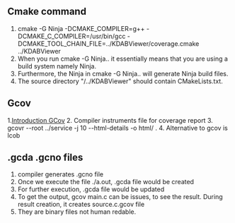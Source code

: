 ## Cmake command

1. cmake -G Ninja -DCMAKE_COMPILER=g++ -DCMAKE_C_COMPILER=/usr/bin/gcc -DCMAKE_TOOL_CHAIN_FILE=../KDABViewer/coverage.cmake ../KDABViewer
2. When you run cmake -G Ninja.. it essentially means that you are using a build system namely Ninja.
3. Furthermore, the Ninja in cmake -G Ninja.. will generate Ninja build files.
4. The source directory "/../KDABViewer" should contain CMakeLists.txt.

## Gcov
1.[Introduction GCov](https://github.com/vikasnagpaliitd/linux-prog-tools/blob/master/gcov_notes.pdf)
2. Compiler instruments file for coverage report
3. gcovr --root ../service -j 10 --html-details -o html/ .
4. Alternative to gcov is lcob

## .gcda .gcno files
1. compiler generates .gcno file
2. Once we execute the file ./a.out, .gcda file would be created
3. For further execution, .gcda file would be updated
4. To get the output, gcov main.c can be issues, to see the result. During result creation, it creates source.c.gcov file
5. They are binary files not human redable.
